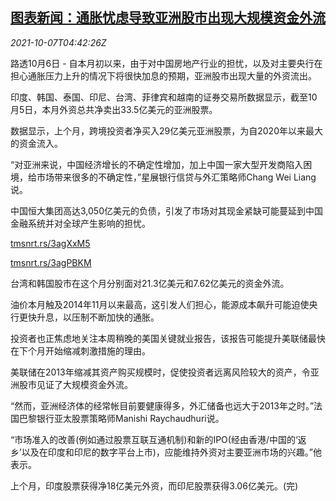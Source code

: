 <!--1633582862000-->
[图表新闻：通胀忧虑导致亚洲股市出现大规模资金外流](https://cn.reuters.com/article/asia-stocks-capital-outflow-1007-idCNKBS2GX09D)
------

<div><i>2021-10-07T04:42:26Z</i></div><p>路透10月6日 - 自本月初以来，由于对中国房地产行业的担忧，以及对主要央行在担心通胀压力上升的情况下将很快加息的预期，亚洲股市出现大量的外资流出。</p><p>印度、韩国、泰国、印尼、台湾、菲律宾和越南的证券交易所数据显示，截至10月5日，本月外资总共净卖出33.5亿美元的亚洲股票。</p><p>数据显示，上个月，跨境投资者净买入29亿美元亚洲股票，为自2020年以来最大的资金流入。</p><p>“对亚洲来说，中国经济增长的不确定性增加，加上中国一家大型开发商陷入困境，给市场带来很多的不确定性，”星展银行信贷与外汇策略师Chang Wei Liang说。</p><p>中国恒大集团高达3,050亿美元的负债，引发了市场对其现金紧缺可能蔓延到中国金融系统并对全球产生影响的担忧。</p><p><a href="https://tmsnrt.rs/3agXxM5">tmsnrt.rs/3agXxM5</a></p><p><a href="https://tmsnrt.rs/3agPBKM">tmsnrt.rs/3agPBKM</a></p><p>台湾和韩国股市在这个月分别面对21.3亿美元和7.62亿美元的资金外流。</p><p>油价本月触及2014年11月以来最高，这引发人们担心，能源成本飙升可能迫使央行更快升息，以压制不断加快的通胀。</p><p>投资者也正焦虑地关注本周稍晚的美国关键就业报告，该报告可能提升美联储最快在下个月开始缩减刺激措施的理由。</p><p>美联储在2013年缩减其资产购买规模时，促使投资者远离风险较大的资产，令亚洲股市见证了大规模资金外流。</p><p>“然而，亚洲经济体的经常帐目前要健康得多，外汇储备也远大于2013年之时。”法国巴黎银行亚太股票策略师Manishi Raychaudhuri说。</p><p>“市场准入的改善(例如通过股票互联互通机制)和新的IPO(经由香港/中国的‘返乡’以及在印度和印尼的数字平台上市)，应能维持外资对主要亚洲市场的兴趣。”他表示。</p><p>上个月，印度股票获得净18亿美元外资，而印尼股票获得3.06亿美元。(完)</p>

